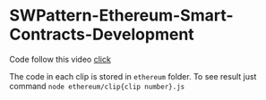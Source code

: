 # SWPattern-Ethereum-Smart-Contracts-Development

Code follow this video [click](https://www.youtube.com/watch?v=t3wM5903ty0&list=PLS5SEs8ZftgXlCGXNfzKdq7nGBcIaVOdN)

The code in each clip is stored in `ethereum` folder.
To see result just command `node ethereum/clip{clip number}.js`